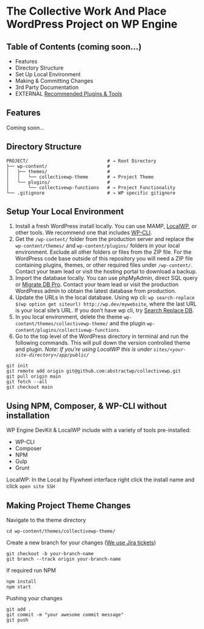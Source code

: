 # The Collective Work And Place WordPress Project on WP Engine

## Table of Contents (coming soon...)

- Features
- Directory Structure
- Set Up Local Environment
- Making & Committing Changes
- 3rd Party Documentation
- EXTERNAL [Recommended Plugins & Tools](#table-of-contents-coming-soon)

## Features

Coming soon...

## Directory Structure

```shell
PROJECT/                             # → Root Directory
├── wp-content/                      #
│   ├── themes/                      #
│   │   └── collectivewp-theme       # → Project Theme
│   └── plugins/                     #
│       └── collectivewp-functions   # → Project Functionality
└── .gitignore                       # → WP specific gitignore
```

## Setup Your Local Environment

1. Install a fresh WordPress install locally. You can use MAMP, [LocalWP](https://localbyflywheel.com/), or other tools. We recommend one that includes [WP-CLI](https://wp-cli.org/).
2. Get the `/wp-content/` folder from the production server and replace the `wp-content/themes/` and `wp-content/plugins/` folders in your local environment. Exclude all other folders or files from the ZIP file. For the WordPress code base outside of this repository you will need a ZIP file containing plugins, themes, or other required files under `/wp-content/`. Contact your team lead or visit the hosting portal to download a backup.
3. Import the database locally. You can use phpMyAdmin, direct SQL query or [Migrate DB Pro](https://deliciousbrains.com/wp-migrate-db-pro/). Contact your team lead or visit the production WordPress admin to obtain the latest database from production.
4. Update the URLs in the local database. Using wp cli: `wp search-replace $(wp option get siteurl) http://wp.dev/mywebsite`, where the last URL is your local site’s URL. If you don’t have wp cli, try [Search Replace DB](https://interconnectit.com/products/search-and-replace-for-wordpress-databases/).
5. In you local environment, delete the theme `wp-content/themes/collectivewp-theme/` and the plugin `wp-content/plugins/collectivewp-functions`.
6. Go to the top level of the WordPress directory in terminal and run the following commands. This will pull down the version controlled theme and plugin. *Note: If you're using LocalWP this is under `sites/<your-site-directory>/app/public/`*

```shell
git init
git remote add origin git@github.com:abstractwp/collectivewp.git
git pull origin main
git fetch --all
git checkout main
```

## Using NPM, Composer, & WP-CLI without installation

WP Engine DevKit & LocalWP include with a variety of tools pre-installed:

- WP-CLI
- Composer
- NPM
- Gulp
- Grunt

LocalWP: In the Local by Flywheel interface right click the install name and click `open site SSH`

## Making Project Theme Changes

Navigate to the theme directory

```shell
cd wp-content/themes/collectivewp-theme/
```

Create a new branch for your changes ([We use Jira tickets](https://abstractwp.atlassian.net/browse/WAPL-))

```shell
git checkout -b your-branch-name
git branch --track origin your-branch-name
```

If required run NPM

```shell
npm install
npm start
```

Pushing your changes

```shell
git add .
git commit -m "your awesome commit message"
git push
```

